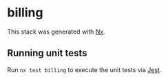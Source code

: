 # billing

This stack was generated with [Nx](https://nx.dev).

## Running unit tests

Run `nx test billing` to execute the unit tests via [Jest](https://jestjs.io).
